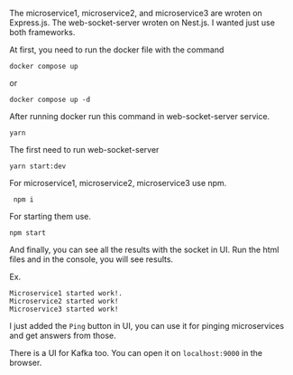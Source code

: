 The microservice1, microservice2, and microservice3 are wroten on Express.js. The web-socket-server wroten on Nest.js.
I wanted just use both frameworks.

At first, you need to run the docker file with the command

```
docker compose up
```

or

````
docker compose up -d
````


After running docker run this command in web-socket-server service.

````
yarn
````
The first need to run web-socket-server

````
yarn start:dev
````

For microservice1, microservice2, microservice3 use npm.

````
 npm i
````

For starting them use.

````
npm start
````


And finally, you can see all the results with the socket in UI. Run the html files and in the console, you will see results.

Ex. 
````
Microservice1 started work!.
Microservice2 started work!
Microservice3 started work!
````

I just added the `Ping` button in UI, you can use it for pinging microservices and get answers from those.

There is a UI for Kafka too. You can open it on `localhost:9000` in the browser.